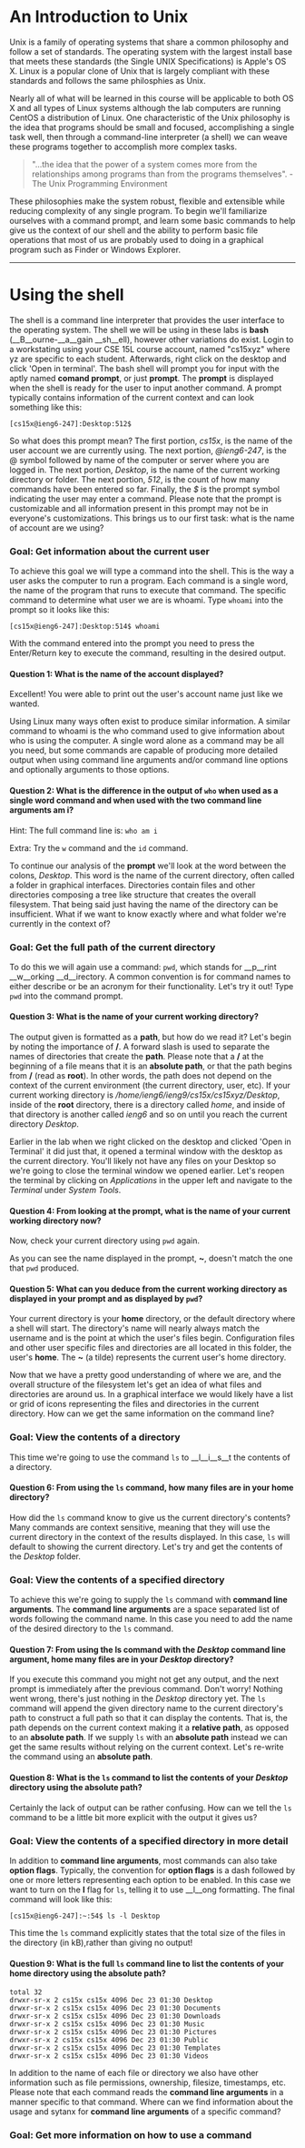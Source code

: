 # An Introduction to Unix
Unix is a family of operating systems that share a common philosophy and follow
a set of standards. The operating system with the largest install base that
meets these standards (the Single UNIX Specifications) is Apple's OS X. Linux is
a popular clone of Unix that is largely compliant with these standards and follows
the same philosphies as Unix.

Nearly all of what will be learned in this course will be applicable to both OS X
and all types of Linux systems although the lab computers are running CentOS a
distribution of Linux. One characteristic of the Unix philosophy is the idea that
programs should be small and focused, accomplishing a single task well, then
through a command-line interpreter (a shell) we can weave these programs together
to accomplish more complex tasks.

> "...the idea that the power of a system comes more from the relationships among
> programs than from the programs themselves". - The Unix Programming
> Environment

These philosophies make the system robust, flexible and extensible while
reducing complexity of any single program. To begin we'll familiarize ourselves
with a command prompt, and learn some basic commands to help give us the context of
our shell and the ability to perform basic file operations that most of us are
probably used to doing in a graphical program such as Finder or Windows Explorer.

---

# Using the shell
The shell is a command line interpreter that provides the user interface to the
operating system.
The shell we will be using in these labs is __bash__ (__B__ourne-__a__gain __sh__ell), however
other variations do exist. Login to a workstating using your CSE 15L course
account, named "cs15xyz" where yz are specific to each student. Afterwards, right
click on the desktop and click 'Open in terminal'.
The bash shell will prompt you for input with
the aptly named __comand prompt__, or just __prompt__. The __prompt__ is
displayed when the shell is ready for the user to input another command. A
prompt typically contains information of the current context
and can look something like this:
```
[cs15x@ieng6-247]:Desktop:512$
```
So what does this prompt mean? The first portion, *cs15x*, is the name of the user
account we are currently using. The next portion, *@ieng6-247*, is the @ symbol
followed by name of the computer or server where you are logged in.
The next portion, *Desktop*, is the name of the current working
directory or folder.  The next portion, *512*, is the count of how many commands
have been entered so far.  Finally, the *$* is the prompt symbol indicating the
user may enter a command.  Please note that the prompt is customizable and all
information present in this prompt may not be in everyone's customizations. This
brings us to our first task: what is the name of account are we using?


### Goal: Get information about the current user
To achieve this goal we will type a command into the shell. This is the way a
user asks the computer to run a program.  Each command is a single word, the
name of the program that runs to execute that command.
The specific command to determine what user we are is whoami.
Type `whoami` into the prompt so it looks like this:

```
[cs15x@ieng6-247]:Desktop:514$ whoami
```
With the command entered into the prompt you need to press the Enter/Return key to
execute the command, resulting in the desired output.

#### Question 1: What is the name of the account displayed?

Excellent! You were able to print out the user's account name just like we wanted.

Using Linux many ways often exist to produce similar information.  A similar
command to whoami is the who command used to give information about who is using
the computer.  A single word alone as a command may be all you need, but some
commands are capable of producing more detailed output when using command line
arguments and/or command line options and optionally arguments to those options.

#### Question 2:  What is the difference in the output of `who` when used as a single word command and when used with the two command line arguments am i?

Hint:  The full command line is:  `who am i`

Extra:  Try the `w` command and the `id` command.

To continue our analysis of the __prompt__ we'll look at the word between the colons,
*Desktop*. This word is the name of the current directory, often called a folder
in graphical interfaces. Directories contain files and other directories
composing a tree like structure that creates the overall filesystem. That being
said just having the name of the directory can be insufficient. What if we want
to know exactly where and what folder we're currently in the context of?

### Goal: Get the full path of the current directory
To do this we will again use a command: `pwd`, which stands for __p__rint
__w__orking __d__irectory. A common convention is for command names to either
describe or be an acronym for their functionality. Let's try it out! Type `pwd`
into the command prompt.

#### Question 3: What is the name of your current working directory?

The output given is formatted as a __path__, but how do we read it?
Let's begin by noting the importance of __/__. A forward slash is used to
separate the names of directories that create the __path__. Please
note that a __/__ at the beginning of a file means that it is an __absolute
path__, or that the path begins from __/__ (read as __root__). In other words,
the path does not depend on the context of the current environment (the current
directory, user, etc). If your current working directory is
*/home/ieng6/ieng9/cs15x/cs15xyz/Desktop*, inside of the __root__ directory,
there is a directory called *home*, and inside of that directory is another
called *ieng6* and so on until you reach the current directory *Desktop*.

Earlier in the lab when we right clicked on the desktop and clicked 'Open in
Terminal' it did just that, it opened a terminal window with the desktop as the current
directory. You'll likely not have any files on your Desktop so we're going to
close the terminal window we opened earlier. Let's reopen the terminal by clicking on
*Applications* in the upper left and navigate to the *Terminal* under *System
Tools*.

#### Question 4: From looking at the prompt, what is the name of your current working directory now?

Now, check your current directory using `pwd` again.

As you can see the name displayed in the prompt, __~__, doesn't match the one
that `pwd` produced.

#### Question 5: What can you deduce from the current working directory as displayed in your prompt and as displayed by `pwd`?

Your current directory is your __home__ directory, or the default directory where
a shell will start. The directory's name will nearly always match the username
and is the point at which the user's files begin. Configuration files and other
user specific files and directories are all located in this folder, the user's
__home__. The __~__ (a tilde) represents the current user's home directory.

Now that we have a pretty good understanding of where we are, and the overall
structure of the filesystem let's get an idea of what files and directories are
around us. In a graphical interface we would likely have a list or grid of icons
representing the files and directories in the current directory. How can we get
the same information on the command line?

### Goal: View the contents of a directory
This time we're going to use the command `ls` to __l__i__s__t the contents of a
directory.

#### Question 6: From using the `ls` command, how many files are in your home directory?

How did the `ls` command know to give us the current directory's contents? Many
commands are context sensitive, meaning that they will use the current directory
in the context of the results displayed. In this case, `ls` will default to showing
the current directory. Let's try and get the contents of the *Desktop* folder.

### Goal: View the contents of a specified directory
To achieve this we're going to supply the `ls` command with __command line
arguments__. The __command line arguments__ are a space separated list of
words following the command name. In this case you need to add the name
of the desired directory to the `ls` command.

#### Question 7: From using the ls command with the *Desktop* command line argument, home many files are in your *Desktop* directory?

If you execute this command you might not get any output, and the next prompt is
immediately after the previous command. Don't worry! Nothing went wrong, there's
just nothing in the *Desktop* directory yet. The `ls` command will append the
given directory name to the current directory's path to construct a full path so
that it can display the contents. That is, the path depends on the current
context making it a __relative path__, as opposed to an __absolute path__. If we
supply `ls` with an __absolute path__ instead we can get the same results
without relying on the current context. Let's re-write the command using an
__absolute path__.

#### Question 8: What is the `ls` command to list the contents of your *Desktop* directory using the __absolute path__?

Certainly the lack of output can be rather confusing. How can we tell
the `ls` command to be a little bit more explicit with the output it gives us?

### Goal: View the contents of a specified directory in more detail

In addition to __command line arguments__, most commands can also take __option flags__.
Typically, the convention for __option flags__ is a dash followed by one or more letters
representing each option to be enabled. In this case we want to turn on the __l__
flag for `ls`, telling it to use __l__ong formatting. The final command will look like this:
```
[cs15x@ieng6-247]:~:54$ ls -l Desktop
```
This time the `ls` command explicitly states that the total size of the files
in the directory (in kB),rather than giving no output!

#### Question 9: What is the full `ls` command line to list the contents of your __home__ directory using the __absolute path__?

```
total 32
drwxr-sr-x 2 cs15x cs15x 4096 Dec 23 01:30 Desktop
drwxr-sr-x 2 cs15x cs15x 4096 Dec 23 01:30 Documents
drwxr-sr-x 2 cs15x cs15x 4096 Dec 23 01:30 Downloads
drwxr-sr-x 2 cs15x cs15x 4096 Dec 23 01:30 Music
drwxr-sr-x 2 cs15x cs15x 4096 Dec 23 01:30 Pictures
drwxr-sr-x 2 cs15x cs15x 4096 Dec 23 01:30 Public
drwxr-sr-x 2 cs15x cs15x 4096 Dec 23 01:30 Templates
drwxr-sr-x 2 cs15x cs15x 4096 Dec 23 01:30 Videos
```
In addition to the name of each file or
directory we also have other information such as file permissions, ownership,
filesize, timestamps, etc. Please note that each command reads the
__command line arguments__ in a manner specific to that command. Where can we find
information about the usage and sytanx for __command line arguments__ of a
specific command?

### Goal: Get more information on how to use a command
